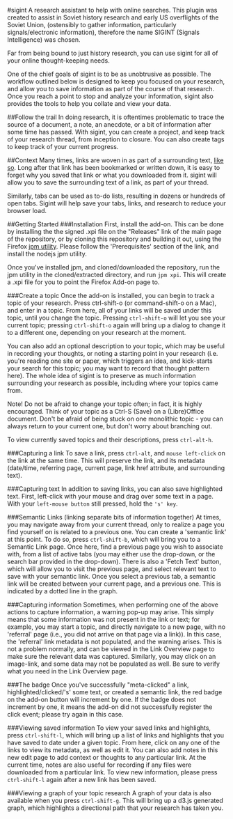#sigint
A research assistant to help with online searches. This plugin was created to assist in Soviet history research and early US overflights of the Soviet Union, (ostensibly to gather information, particularly signals/electronic information), therefore the name SIGINT (Signals Intelligence) was chosen.

Far from being bound to just history research, you can use sigint for all of your online thought-keeping needs.

One of the chief goals of sigint is to be as unobtrusive as possible. The workflow outlined below is designed to keep you focused on your research, and allow you to save information as part of the course of that research. Once you reach a point to stop and analyze your information, sigint also provides the tools to help you collate and view your data.

##Follow the trail
In doing research, it is oftentimes problematic to trace the source of a document, a note, an anecdote, or a bit of information after some time has passed. With sigint, you can create a project, and keep track of your research thread, from inception to closure. You can also create tags to keep track of your current progress.

##Context
Many times, links are woven in as part of a surrounding text, [like so](https://github.com/cjryan/sigint). Long after that link has been bookmarked or written down, it is easy to forget why you saved that link or what you downloaded from it. sigint will allow you to save the surrounding text of a link, as part of your thread.

Similarly, tabs can be used as to-do lists, resulting in dozens or hundreds of open tabs. Sigint will help save your tabs, links, and research to reduce your browser load.

##Getting Started
###Installation
First, install the add-on. This can be done by installing the the signed .xpi file on the "Releases" link of the main page of the repository, or by cloning this repository and building it out, using the Firefox [jpm utility](https://developer.mozilla.org/en-US/Add-ons/SDK/Tutorials/Getting_Started_(jpm)). Please follow the 'Prerequisites' section of the link, and install the nodejs jpm utility.

Once you've installed jpm, and cloned/downloaded the repository, run the jpm utility in the cloned/extracted directory, and run ```jpm xpi```. This will create a .xpi file for you to point the Firefox Add-on page to.

###Create a topic
Once the add-on is installed, you can begin to track a topic of your research. Press ctrl-shift-o (or command-shift-o on a Mac), and enter in a topic. From here, all of your links will be saved under this topic, until you change the topic. Pressing ```ctrl-shift-o``` will let you see your current topic; pressing ```ctrl-shift-o``` again will bring up a dialog to change it to a different one, depending on your research at the moment.

You can also add an optional description to your topic, which may be useful in recording your thoughts, or noting a starting point in your research (i.e. you're reading one site or paper, which triggers an idea, and kick-starts your search for this topic; you may want to record that thought pattern here). The whole idea of sigint is to preserve as much information surrounding your research as possible, including where your topics came from.

Note! Do not be afraid to change your topic often; in fact, it is highly encouraged. Think of your topic as a Ctrl-S (Save) on a (Libre)Office document. Don't be afraid of being stuck on one monolithic topic - you can always return to your current one, but don't worry about branching out.

To view currently saved topics and their descriptions, press ```ctrl-alt-h```.

###Capturing a link
To save a link, press ```ctrl-alt```, and ```mouse left-click``` on the link at the same time. This will preserve the link, and its metadata (date/time, referring page, current page, link href attribute, and surrounding text).

###Capturing text
In addition to saving links, you can also save highlighted text. First, left-click with your mouse and drag over some text in a page. With your ```left-mouse button``` still pressed, hold the ```'s' key```.

###Semantic Links (linking separate bits of information together)
At times, you may navigate away from your current thread, only to realize a page you find yourself on is related to a previous one. You can create a 'semantic link' at this point. To do so, press ```ctrl-shift-b```, which will bring you to a Semantic Link page. Once here, find a previous page you wish to associate with, from a list of active tabs (you may either use the drop-down, or the search bar provided in the drop-down). There is also a 'Fetch Text' button, which will allow you to visit the previous page, and select relevant text to save with your semantic link. Once you select a previous tab, a semantic link will be created between your current page, and a previous one. This is indicated by a dotted line in the graph.

###Capturing information
Sometimes, when performing one of the above actions to capture information, a warning pop-up may arise. This simply means that some information was not present in the link or text; for example, you may start a topic, and directly navigate to a new page, with no 'referral' page (i.e., you did not arrive on that page via a link)). In this case, the 'referral' link metadata is not populated, and the warning arises. This is not a problem normally, and can be viewed in the Link Overview page to make sure the relevant data was captured. Similarly, you may click on an image-link, and some data may not be populated as well. Be sure to verify what you need in the Link Overview page.

###The badge
Once you've successfully "meta-clicked" a link, highlighted/clicked/'s' some text, or created a semantic link, the red badge on the add-on button will increment by one. If the badge does not increment by one, it means the add-on did not successfully register the click event; please try again in this case.

###Viewing saved information
To view your saved links and highlights, press ```ctrl-shift-l```, which will bring up a list of links and highlights that you have saved to date under a given topic. From here, click on any one of the links to view its metadata, as well as edit it. You can also add notes in this new edit page to add context or thoughts to any particular link. At the current time, notes are also useful for recording if any files were downloaded from a particular link. To view new information, please press ```ctrl-shift-l``` again after a new link has been saved.

###Viewing a graph of your topic research
A graph of your data is also available when you press ```ctrl-shift-g```. This will bring up a d3.js generated graph, which highlights a directional path that your research has taken you.
